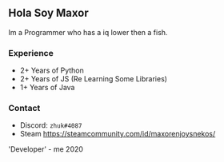 ## Hola Soy Maxor
Im a Programmer who has a iq lower then a fish. 

### Experience
- 2+ Years of Python
- 2+ Years of JS (Re Learning Some Libraries)
- 1+ Years of Java

### Contact

- Discord: `zhuk#4087`
- Steam https://steamcommunity.com/id/maxorenjoysnekos/


'Developer' - me 2020
